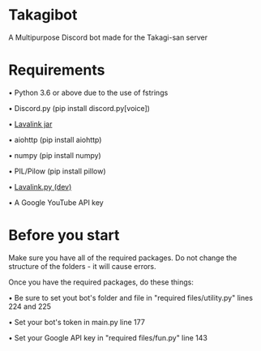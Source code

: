 # Takagibot
A Multipurpose Discord bot made for the Takagi-san server

# Requirements
• Python 3.6 or above due to the use of fstrings

• Discord.py (pip install discord.py[voice]) 

• [Lavalink jar](https://drive.google.com/open?id=1g93IrXGghB9wCxcMVu5wMbDZ1Odtox1Y)

• aiohttp (pip install aiohttp)

• numpy (pip install numpy)

• PIL/Pilow (pip install pillow)

• [Lavalink.py (dev)](https://github.com/Devoxin/Lavalink.py/tree/dev)

• A Google YouTube API key

# Before you start
Make sure you have all of the required packages. Do not change the structure of the folders - it will cause errors.

Once you have the required packages, do these things:

• Be sure to set yout bot's folder and file in "required files/utility.py" lines 224 and 225

• Set your bot's token in main.py line 177

• Set your Google API key in "required files/fun.py" line 143
